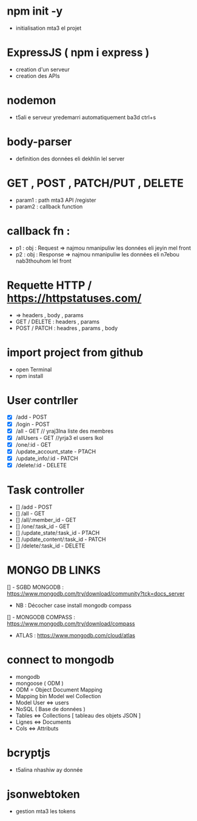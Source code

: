# npm init -y
- initialisation mta3 el projet

# ExpressJS ( npm i express )
- creation d'un serveur
- creation des APIs

# nodemon
- t5ali e serveur yredemarri automatiquement ba3d ctrl+s

# body-parser
- definition des données eli dekhlin lel server

# GET , POST , PATCH/PUT , DELETE
- param1 : path mta3 API /register
- param2 : callback function

# callback fn :
- p1 : obj : Request => najmou nmanipuliw les données eli jeyin mel front
- p2 : obj : Response => najmou nmanipuliw les données eli n7ebou nab3thouhom lel front

# Requette HTTP / https://httpstatuses.com/
- => headers , body , params
- GET / DELETE : headers , params
- POST / PATCH : headres , params , body

# import project from github
- open Terminal
- npm install

# User contrller
- [X] /add - POST
- [X] /login - POST
- [X] /all - GET // yraj3lna liste des membres
- [X] /allUsers - GET //yrja3 el users lkol
- [X] /one/:id - GET
- [X] /update_account_state - PTACH
- [X] /update_info/:id - PATCH
- [X] /delete/:id - DELETE

# Task controller
- [] /add - POST
- [] /all - GET
- [] /all/:member_id - GET
- [] /one/:task_id - GET
- [] /update_state/:task_id - PTACH
- [] /update_content/:task_id - PATCH
- [] /delete/:task_id - DELETE

# MONGO DB LINKS
[] - SGBD MONGODB : https://www.mongodb.com/try/download/community?tck=docs_server

- NB : Décocher case install mongodb compass

[] - MONGODB COMPASS : https://www.mongodb.com/try/download/compass

- ATLAS : https://www.mongodb.com/cloud/atlas

# connect to mongodb
- mongodb
- mongoose ( ODM )
- ODM = Object Document Mapping
- Mapping bin Model wel Collection
- Model User <=> users
- NoSQL ( Base de données )
- Tables <=> Collections [ tableau des objets JSON ]
- Lignes <=> Documents
- Cols <=> Attributs

# bcryptjs
- t5alina nhashiw ay donnée

# jsonwebtoken
- gestion mta3 les tokens